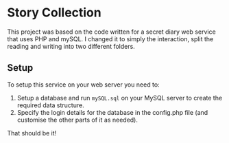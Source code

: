 # Story Collection

This project was based on the code written for a secret diary web service that uses PHP and mySQL. I changed it to simply the interaction, split the reading and writing into two different folders.

## Setup

To setup this service on your web server you need to:
 
 1. Setup a database and run ``mySQL.sql`` on your MySQL server to create the required data structure.
 2. Specify the login details for the database in the config.php file (and customise the other parts of it as needed).
 
 That should be it!
 
 
